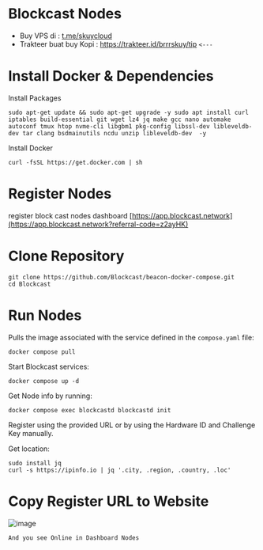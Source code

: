 # Blockcast Nodes

- Buy VPS di : [t.me/skuycloud](t.me/skuycloud)
- Trakteer buat buy Kopi : https://trakteer.id/brrrskuy/tip `<---`

# Install Docker & Dependencies
Install Packages
```
sudo apt-get update && sudo apt-get upgrade -y sudo apt install curl iptables build-essential git wget lz4 jq make gcc nano automake autoconf tmux htop nvme-cli libgbm1 pkg-config libssl-dev libleveldb-dev tar clang bsdmainutils ncdu unzip libleveldb-dev  -y 
```
Install Docker
```
curl -fsSL https://get.docker.com | sh
```
# Register Nodes
register block cast nodes dashboard [https://app.blockcast.network](https://app.blockcast.network?referral-code=z2ayHK)
# Clone Repository 
```
git clone https://github.com/Blockcast/beacon-docker-compose.git
cd Blockcast
```
# Run Nodes
Pulls the image associated with the service defined in the `compose.yaml` file:
```
docker compose pull
```
Start Blockcast services:
```
docker compose up -d
```
Get Node info by running:
```
docker compose exec blockcastd blockcastd init
```
Register using the provided URL or by using the Hardware ID and Challenge Key manually.

Get location:
```
sudo install jq
curl -s https://ipinfo.io | jq '.city, .region, .country, .loc'
```
# Copy Register URL to Website
![image](https://github.com/user-attachments/assets/8ab72991-184f-4c26-aec4-a932294a7e33)

`And you see Online in Dashboard Nodes`
